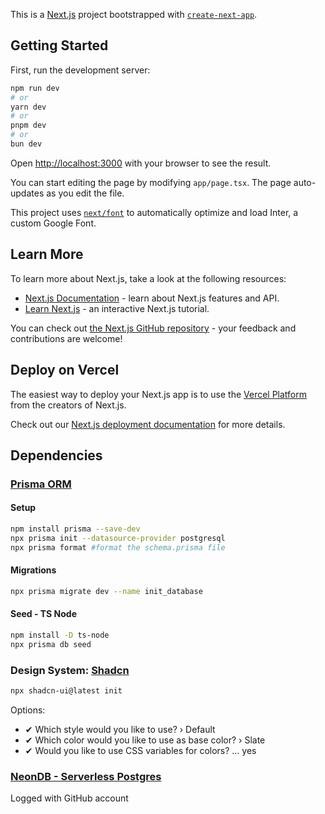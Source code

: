 This is a [Next.js](https://nextjs.org/) project bootstrapped with [`create-next-app`](https://github.com/vercel/next.js/tree/canary/packages/create-next-app).

## Getting Started

First, run the development server:

```bash
npm run dev
# or
yarn dev
# or
pnpm dev
# or
bun dev
```

Open [http://localhost:3000](http://localhost:3000) with your browser to see the result.

You can start editing the page by modifying `app/page.tsx`. The page auto-updates as you edit the file.

This project uses [`next/font`](https://nextjs.org/docs/basic-features/font-optimization) to automatically optimize and load Inter, a custom Google Font.

## Learn More

To learn more about Next.js, take a look at the following resources:

- [Next.js Documentation](https://nextjs.org/docs) - learn about Next.js features and API.
- [Learn Next.js](https://nextjs.org/learn) - an interactive Next.js tutorial.

You can check out [the Next.js GitHub repository](https://github.com/vercel/next.js/) - your feedback and contributions are welcome!

## Deploy on Vercel

The easiest way to deploy your Next.js app is to use the [Vercel Platform](https://vercel.com/new?utm_medium=default-template&filter=next.js&utm_source=create-next-app&utm_campaign=create-next-app-readme) from the creators of Next.js.

Check out our [Next.js deployment documentation](https://nextjs.org/docs/deployment) for more details.

## Dependencies

### [Prisma ORM](https://www.prisma.io/docs/getting-started/quickstart)

#### Setup

```bash
npm install prisma --save-dev
npx prisma init --datasource-provider postgresql
npx prisma format #format the schema.prisma file
```

#### Migrations

```bash
npx prisma migrate dev --name init_database
```

#### Seed - TS Node

```bash
npm install -D ts-node
npx prisma db seed
```

### Design System: [Shadcn](https://ui.shadcn.com/docs/installation/next)

```bash
npx shadcn-ui@latest init
```

Options:

* ✔ Which style would you like to use? › Default
* ✔ Which color would you like to use as base color? › Slate
* ✔ Would you like to use CSS variables for colors? …  yes


### [NeonDB - Serverless Postgres](https://console.neon.tech/app/projects/proud-frost-91088754)

Logged with GitHub account

